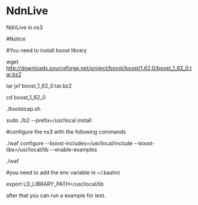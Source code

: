 # NdnLive
NdnLive in ns3

#Notice

#You need to install boost library

wget http://downloads.sourceforge.net/project/boost/boost/1.62.0/boost_1_62_0.tar.bz2

tar jxf boost_1_62_0.tar.bz2
 
 cd boost_1_62_0
 
 ./bootstrap.sh
 
 sudo ./b2 --prefix=/usr/local install
 
#configure the ns3 with the following commands


./waf configure --boost-includes=/usr/local/include --boost-libs=/usr/local/lib --enable-examples

./waf
 
#you need to add the env variable in ~/.bashrc
 
 export LD_LIBRARY_PATH=/usr/local/lib

after that you can run a example for test.
